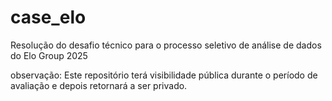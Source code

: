 # case_elo
Resolução do desafio técnico para o processo seletivo de análise de dados do Elo Group 2025


observação: Este repositório terá visibilidade pública durante o período de avaliação e depois retornará a ser privado.